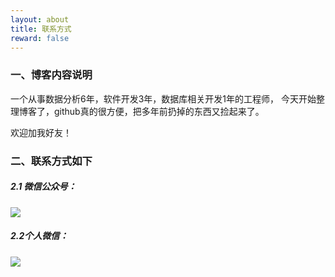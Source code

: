 ```yaml
---
layout: about
title: 联系方式
reward: false
---
```


### 一、博客内容说明

一个从事数据分析6年，软件开发3年，数据库相关开发1年的工程师，
今天开始整理博客了，github真的很方便，把多年前扔掉的东西又捡起来了。

欢迎加我好友！

### 二、联系方式如下

##### 2.1 微信公众号：

![](https://raw.githubusercontent.com/maolilai/maolilai.github.io/master/assets/about-8851a1e0.png)


##### 2.2个人微信：

![](https://raw.githubusercontent.com/maolilai/maolilai.github.io/master/assets/about-89500486.png)
